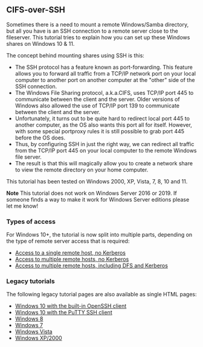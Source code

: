 ## CIFS-over-SSH 
Sometimes there is a need to mount a remote Windows/Samba directory, but all you have is
an SSH connection to a remote server close to the fileserver. 
This tutorial tries to explain how you can set up these Windows shares on Windows 10 & 11.

The concept behind mounting shares using SSH is this:

- The SSH protocol has a feature known as port-forwarding. This feature allows you to forward all 
  traffic from a TCP/IP network port on your local computer to another port on another computer at
  the "other" side of the SSH connection.
- The Windows File Sharing protocol, a.k.a.CIFS, uses TCP/IP port 445 to communicate between the
  client and the server. Older versions of Windows also allowed the use of TCP/IP port 139 to 
  communicate between the client and the server.
- Unfortunately, it turns out to be quite hard to redirect local port 445 to another computer, as
  the OS also wants this port all for itself. However, with some special portproxy rules it is
  still possible to grab port 445 before the OS does.
- Thus, by configuring SSH in just the right way, we can redirect all traffic from the TCP/IP port 445
  on your local computer to the remote Windows file server.
- The result is that this will magically allow you to create a network share to view the remote directory
  on your home computer.

This tutorial has been tested on Windows 2000, XP, Vista, 7, 8, 10 and 11.

**Note** This tutorial does not work on Windows Server 2016 or 2019. If someone finds a way to make
  it work for Windows Server editions please let me know!

### Types of access
For Windows 10+, the tutorial is now split into multiple parts, depending on the type of remote server
access that is required:

- [Access to a single remote host, no Kerberos](https://github.com/jjkeijser/cifs-over-ssh/blob/main/Win10/Singlehost.md)
- [Access to multiple remote hosts, no Kerberos](https://github.com/jjkeijser/cifs-over-ssh/blob/main/Win10/Multihost.md)
- [Access to multiple remote hosts, including DFS and Kerberos](https://github.com/jjkeijser/cifs-over-ssh/blob/main/Win10/MultihostKerberos.md)

### Legacy tutorials
The following legacy tutorial pages are also available as single HTML pages:

- [Windows 10 with the built-in OpenSSH client](Win10/Win10Loopback.html)
- [Windows 10 with the PuTTY SSH client](Win10/Win10PuTTYLoopback.html)
- [Windows 8](Win8/)
- [Windows 7](Win7/)
- [Windows Vista](WinVista/)
- [Windows XP/2000](WinXP/)

